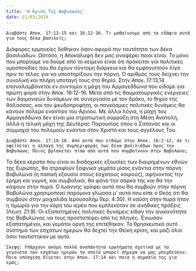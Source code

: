 ```yaml
---
title: 'Η Κριση Της Βαβυλωνας'
date: 21/03/2019
---
```


`Διαβάστε Αποκ. 17:12-15 και 16:12-16. Τι μαθαίνουμε από τα εδάφια αυτά για τους δέκα βασιλείς;`

Διάφορες ερμηνείες δόθηκαν όσον αφορά την ταυτότητα των δέκα βασιλιάδων. Ωστόσο, η Αποκάλυψη δεν μας αναφέρει ποιοι είναι. Το μόνο που μπορούμε να δούμε από το κείμενο είναι ότι πρόκειται για πολιτικές ομοσπονδίες που θα έχουν σύντομη διάρκεια και θα εμφανιστούν λίγο πριν το τέλος για να υποστηρίξουν την πόρνη. Ο αριθμός τους δείχνει την συνολική και πλήρη υποταγή τους στο θηρίο. Στην Αποκ. 17:13,14 επαναλαμβάνεται εν συντομία η μάχη του Αρμαγεδδώνα που είδαμε για πρώτη φορά στην Αποκ. 16:12-16. Μετά από τις θαυματουργικές ενέργειες των δαιμονικών δυνάμεων σε συνεργασία με τον δράκο, το θηρίο της θάλασσας, και τον ψευδοπροφήτη, οι παγκόσμιες πολιτικές δυνάμεις θα κάνουν πόλεμο εναντίον του Αρνίου. Με άλλα λόγια, η μάχη του Αρμαγεδδώνα δεν είναι μία στρατιωτική σύρραξη στη Μέση Ανατολή, αλλά η τελική μάχη της Δευτέρας Παρουσίας όπου ο Σατανάς και οι σύμμαχοί του πολεμούν ενάντια στον Χριστό και τους αγγέλους Του. 

`Διαβάστε Αποκ. 17:16-18. Από αυτά που είδαμε στην Αποκ. 16:2-12, σε τι οφείλεται η αλλαγή της συμπεριφοράς των δέκα βασιλιάδων προς την Βαβυλώνα; Ποιος βρίσκεται πίσω από αυτά που συμβαίνουν στην Βαβυλώνα;`

Τα δέκα κέρατα που είναι οι διαδοχικές εξουσίες των διαιρημένων εθνών της Ευρώπης, θα στραφούν ξαφνικά γεμάτα μίσος ενάντια στην πόρνη Βαβυλώνα (η παπική εξουσία στους έσχατους καιρούς), αφήνοντας την έρημη και γυμνή, και συμβολικά, θα φάνε την σάρκα της και θα την κάψουν στην πυρά. Ο Ιωάννης γράφει αυτά που θα συμβούν στην πόρνη Βαβυλώνα χρησιμοποιεί παρόμοια γλώσσα μ’ αυτά που είπε ο Θεός ότι θα συμβούν στην μοιχαλίδα Ιερουσαλήμ (Ιερ. 4:30). Η καύση στην πυρά ήταν η τιμωρία για την κόρη του ιερέα που εμπλεκόταν σε ανήθικες πράξεις (Λευιτ. 21:9). Οι εξαπατημένες πολιτικές δυνάμεις είδαν την ανικανότητα της Βαβυλώνας να τους προστατέψει από τις πληγές. Ένιωσαν εξαπατημένοι, και γεμάτοι οργή της επιτέθηκαν. Το θρησκευτικό αυτό σύστημα των εσχάτων ημερών θα δεχτεί την Θεϊκή κρίση, και μαζί όλοι όσοι ταυτίστηκαν με αυτό. 

`Σκεψη: Υπάρχουν ακόμη πολλά αναπάντητα ερωτήματα σχετικά με τα γεγονότα των εσχάτων ημερών τα οποία μπορεί σήμερα να μας μπερδεύουν. Ποια υπόσχεση δίνεται στην Αποκ. 17:14 και ποια η σημασία της για εμάς;`